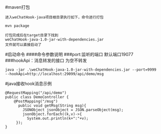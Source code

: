 #maven打包
```aidl
进入weChatHook-java项目根目录执行如下，命令进行打包

mvn package

打包完成后在target目录下找到
weChatHook-java-1.0-jar-with-dependencies.jar
文件就可以直接启动了
```
#启动命令
####命令参数说明
###port:监听的端口 默认端口19077
###hookApi：消息转发的接口 为空不转发
```aidl
java -jar .\weChatHook-java-1.0-jar-with-dependencies.jar --port=9999 --hookApi=http://localhost:29099/api/demo/msg
```
#java接收hook消息示例
```aidl
@RequestMapping("/api/demo")
public class DemoController {
    @PostMapping("/msg")
      public void getMsg(String msg){
        JSONObject jsonObject = JSON.parseObject(msg);
        jsonObject.forEach((k,v)->{
          System.out.println(k+":"+v);
     });
}
```